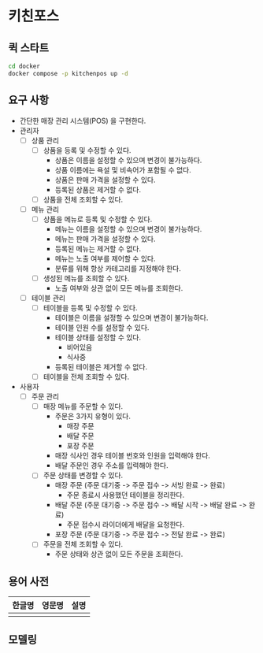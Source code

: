 # 키친포스

## 퀵 스타트

```sh
cd docker
docker compose -p kitchenpos up -d
```

## 요구 사항

- 간단한 매장 관리 시스템(POS) 을 구현한다.
- 관리자
  - [ ] 상품 관리
    - [ ] 상품을 등록 및 수정할 수 있다.
      - 상품은 이름을 설정할 수 있으며 변경이 불가능하다.
      - 상품 이름에는 욕설 및 비속어가 포함될 수 없다.
      - 상품은 판매 가격을 설정할 수 있다.
      - 등록된 상품은 제거할 수 없다.
    - [ ] 상품을 전체 조회할 수 있다.
  - [ ] 메뉴 관리
    - [ ] 상품을 메뉴로 등록 및 수정할 수 있다.
      - 메뉴는 이름을 설정할 수 있으며 변경이 불가능하다.
      - 메뉴는 판매 가격을 설정할 수 있다.
      - 등록된 메뉴는 제거할 수 없다.
      - 메뉴는 노출 여부를 제어할 수 있다.
      - 분류를 위해 항상 카테고리를 지정해야 한다.
    - [ ] 생성된 메뉴를 조회할 수 있다.
      - 노출 여부와 상관 없이 모든 메뉴를 조회한다.
  - [ ] 테이블 관리
    - [ ] 테이블을 등록 및 수정할 수 있다.
      - 테이블은 이름을 설정할 수 있으며 변경이 불가능하다.
      - 테이블 인원 수를 설정할 수 있다.
      - 테이블 상태를 설정할 수 있다.
        - 비어있음
        - 식사중
      - 등록된 테이블은 제거할 수 없다.
    - [ ] 테이블을 전체 조회할 수 있다.
- 사용자
  - [ ] 주문 관리
    - [ ] 매장 메뉴를 주문할 수 있다.
      - 주문은 3가지 유형이 있다.
        - 매장 주문
        - 배달 주문
        - 포장 주문
      - 매장 식사인 경우 테이블 번호와 인원을 입력해야 한다.
      - 배달 주문인 경우 주소를 입력해야 한다.
    - [ ] 주문 상태를 변경할 수 있다.
      - 매장 주문 (주문 대기중 -> 주문 접수 -> 서빙 완료 -> 완료)
        - 주문 종료시 사용했던 테이블을 정리한다.
      - 배달 주문 (주문 대기중 -> 주문 접수 -> 배달 시작 -> 배달 완료 -> 완료)
        - 주문 접수시 라이더에게 배달을 요청한다.
      - 포장 주문 (주문 대기중 -> 주문 접수 -> 전달 완료 -> 완료)
    - [ ] 주문을 전체 조회할 수 있다.
      - 주문 상태와 상관 없이 모든 주문을 조회한다.

## 용어 사전

| 한글명 | 영문명 | 설명 |
| --- | --- | --- |
|  |  |  |

## 모델링
